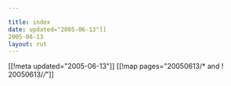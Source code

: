 ```yaml
---

title: index
date: updated="2005-06-13"]]
2005-06-13
layout: rut
---
```


[[!meta updated="2005-06-13"]]
[[!map pages="20050613/* and ! 20050613/*/*"]]
